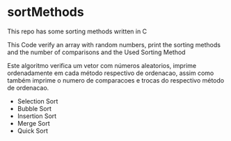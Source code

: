 # sortMethods
This repo has some sorting methods written in C

This Code verify an array with random numbers, print the sorting methods and the number of comparisons and the Used Sorting Method
  
Este algoritmo verifica um vetor com números aleatorios, imprime ordenadamente em cada método respectivo de ordenacao, assim como também imprime
o numero de comparacoes e trocas do respectivo método de ordenacao.

* Selection Sort
* Bubble Sort
* Insertion Sort
* Merge Sort
* Quick Sort
